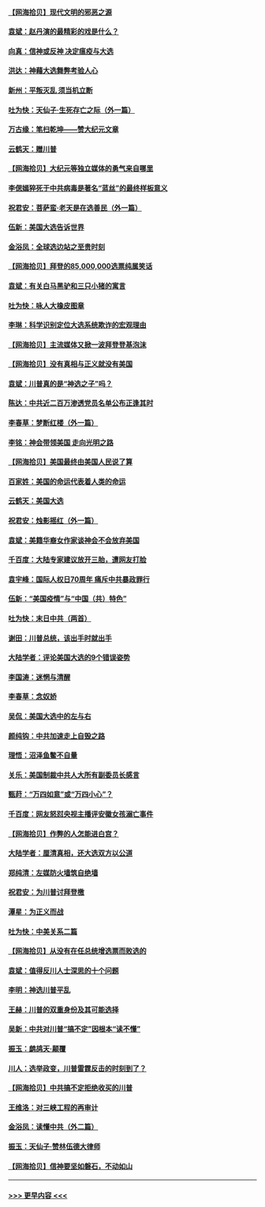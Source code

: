 #### [【网海拾贝】现代文明的邪恶之源](../pages/nsc993/n12634425.md?t=12211602) 
#### [袁斌：赵丹演的最精彩的戏是什么？](../pages/nsc993/n12633316.md?t=12211602) 
#### [向真：信神或反神 决定瘟疫与大选](../pages/nsc993/n12632710.md?t=12211602) 
#### [洪达：神藉大选舞弊考验人心](../pages/nsc993/n12631962.md?t=12211602) 
#### [新州：平叛灭乱  须当机立断](../pages/nsc993/n12631946.md?t=12211602) 
#### [吐为快：天仙子‧生死存亡之际（外一篇）](../pages/nsc993/n12631927.md?t=12211602) 
#### [万古缘：笔扫乾坤——赞大纪元文章](../pages/nsc993/n12631922.md?t=12211602) 
#### [云鹤天：赠川普](../pages/nsc993/n12631823.md?t=12211602) 
#### [【网海拾贝】大纪元等独立媒体的勇气来自哪里](../pages/nsc993/n12629961.md?t=12211602) 
#### [李偲嫣猝死于中共病毒是著名“蓝丝”的最终样板意义](../pages/nsc993/n12628812.md?t=12211602) 
#### [祝君安：菩萨蛮·老天是在选善民（外一篇）](../pages/nsc993/n12628793.md?t=12211602) 
#### [伍新：美国大选告诉世界](../pages/nsc993/n12628768.md?t=12211602) 
#### [金浴凤：全球选边站之至贵时刻](../pages/nsc993/n12627318.md?t=12211602) 
#### [【网海拾贝】拜登的85,000,000选票纯属笑话](../pages/nsc993/n12626569.md?t=12211602) 
#### [袁斌：有关白马黑驴和三只小猪的寓言](../pages/nsc993/n12626198.md?t=12211602) 
#### [吐为快：咏人大橡皮图章](../pages/nsc993/n12624470.md?t=12211602) 
#### [李琳：科学识别定位大选系统欺诈的宏观理由](../pages/nsc993/n12624340.md?t=12211602) 
#### [【网海拾贝】主流媒体又掀一波拜登登基泡沫](../pages/nsc993/n12624000.md?t=12211602) 
#### [【网海拾贝】没有真相与正义就没有美国](../pages/nsc993/n12621885.md?t=12211602) 
#### [袁斌：川普真的是“神选之子”吗？](../pages/nsc993/n12621749.md?t=12211602) 
#### [陈达：中共近二百万渗透党员名单公布正逢其时](../pages/nsc993/n12620870.md?t=12211602) 
#### [李春草：梦断红楼（外一篇）](../pages/nsc993/n12619122.md?t=12211602) 
#### [李铭：神会带领美国 走向光明之路](../pages/nsc993/n12618584.md?t=12211602) 
#### [【网海拾贝】美国最终由美国人民说了算](../pages/nsc993/n12617255.md?t=12211602) 
#### [百家姓：美国的命运代表着人类的命运](../pages/nsc993/n12615838.md?t=12211602) 
#### [云鹤天：美国大选](../pages/nsc993/n12615994.md?t=12211602) 
#### [祝君安：烛影摇红（外一篇）](../pages/nsc993/n12615975.md?t=12211602) 
#### [袁斌：美籍华裔女作家谈神会不会放弃美国](../pages/nsc993/n12615263.md?t=12211602) 
#### [千百度：大陆专家建议放开三胎，遭网友打脸](../pages/nsc993/n12614456.md?t=12211602) 
#### [袁宇峰：国际人权日70周年 痛斥中共暴政罪行](../pages/nsc993/n12611965.md?t=12211602) 
#### [伍新：“美国疫情”与“中国（共）特色”](../pages/nsc993/n12611463.md?t=12211602) 
#### [吐为快：末日中共（两首）](../pages/nsc993/n12611461.md?t=12211602) 
#### [谢田：川普总统，该出手时就出手](../pages/nsc993/n12610905.md?t=12211602) 
#### [大陆学者：评论美国大选的9个错误姿势](../pages/nsc993/n12609586.md?t=12211602) 
#### [李国涛：迷惘与清醒](../pages/nsc993/n12607532.md?t=12211602) 
#### [李春草：念奴娇](../pages/nsc993/n12607083.md?t=12211602) 
#### [吴侃：美国大选中的左与右](../pages/nsc993/n12607054.md?t=12211602) 
#### [颜纯钩：中共加速走上自毁之路](../pages/nsc993/n12606473.md?t=12211602) 
#### [理悟：沼泽鱼鳖不自量](../pages/nsc993/n12606454.md?t=12211602) 
#### [关乐：美国制裁中共人大所有副委员长感言](../pages/nsc993/n12606442.md?t=12211602) 
#### [甄莳：“万四如意”或“万四小心”？](../pages/nsc993/n12606091.md?t=12211602) 
#### [千百度：网友怒怼央视主播评安徽女孩溺亡事件](../pages/nsc993/n12605370.md?t=12211602) 
#### [【网海拾贝】作弊的人怎能进白宫？](../pages/nsc993/n12603546.md?t=12211602) 
#### [大陆学者：厘清真相，还大选双方以公道](../pages/nsc993/n12603475.md?t=12211602) 
#### [郑纯清：左媒防火墙筑自绝墙](../pages/nsc993/n12602226.md?t=12211602) 
#### [祝君安：为川普讨拜登檄](../pages/nsc993/n12602199.md?t=12211602) 
#### [潭星：为正义而战](../pages/nsc993/n12600926.md?t=12211602) 
#### [吐为快：中美关系二篇](../pages/nsc993/n12600908.md?t=12211602) 
#### [【网海拾贝】从没有在任总统增选票而败选的](../pages/nsc993/n12600435.md?t=12211602) 
#### [袁斌：值得反川人士深思的十个问题](../pages/nsc993/n12600332.md?t=12211602) 
#### [李明：神选川普平乱](../pages/nsc993/n12599751.md?t=12211602) 
#### [王赫：川普的双重身份及其可能选择](../pages/nsc993/n12599723.md?t=12211602) 
#### [吴新：中共对川普“搞不定”因根本“读不懂”](../pages/nsc993/n12599502.md?t=12211602) 
#### [振玉：鹧鸪天‧颠覆](../pages/nsc993/n12599494.md?t=12211602) 
#### [川人：选举政变，川普雷霆反击的时刻到了？](../pages/nsc993/n12599291.md?t=12211602) 
#### [【网海拾贝】中共搞不定拒绝收买的川普](../pages/nsc993/n12598955.md?t=12211602) 
#### [王维洛：对三峡工程的再审计](../pages/nsc993/n12598436.md?t=12211602) 
#### [金浴凤：读懂中共（外二篇）](../pages/nsc993/n12597943.md?t=12211602) 
#### [振玉：天仙子‧赞林伍德大律师](../pages/nsc993/n12597929.md?t=12211602) 
#### [【网海拾贝】信神要坚如磐石，不动如山](../pages/nsc993/n12597901.md?t=12211602) 

----
#### [ >>> 更早内容 <<< ](../indexes/nsc993-earlier.md)

